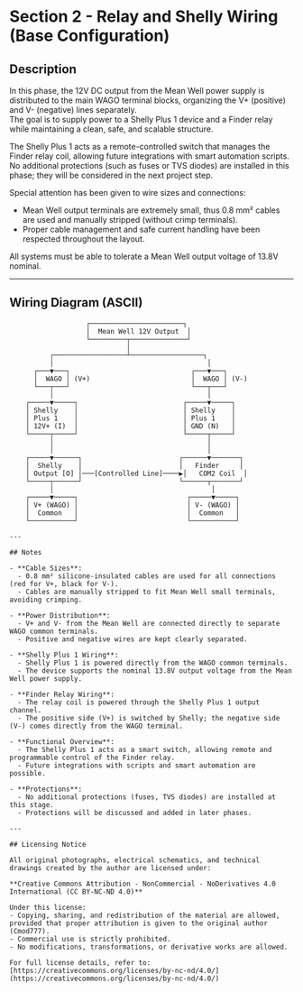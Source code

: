 # Section 2 - Relay and Shelly Wiring (Base Configuration)

## Description

In this phase, the 12V DC output from the Mean Well power supply is distributed to the main WAGO terminal blocks, organizing the V+ (positive) and V- (negative) lines separately.  
The goal is to supply power to a Shelly Plus 1 device and a Finder relay while maintaining a clean, safe, and scalable structure.

The Shelly Plus 1 acts as a remote-controlled switch that manages the Finder relay coil, allowing future integrations with smart automation scripts.  
No additional protections (such as fuses or TVS diodes) are installed in this phase; they will be considered in the next project step.

Special attention has been given to wire sizes and connections:
- Mean Well output terminals are extremely small, thus 0.8 mm² cables are used and manually stripped (without crimp terminals).
- Proper cable management and safe current handling have been respected throughout the layout.

All systems must be able to tolerate a Mean Well output voltage of 13.8V nominal.

---

## Wiring Diagram (ASCII)

```plaintext
                   ┌───────────────────────┐
                   │  Mean Well 12V Output  │
                   └─────────┬──────────────┘
                             │
          ┌──────────────────┴──────────────────┐
          │                                      │
      ┌───▼───┐                              ┌───▼───┐
      │  WAGO │ (V+)                         │  WAGO │ (V-)
      └───┬───┘                              └───┬───┘
          │                                      │
    ┌─────▼─────┐                          ┌─────▼─────┐
    │ Shelly    │                          │ Shelly    │
    │ Plus 1    │                          │ Plus 1    │
    │ 12V+ (I)  │                          │ GND (N)   │
    └─────┬─────┘                          └─────┬─────┘
          │                                      │
          │                                      │
    ┌─────▼──────┐                        ┌──────▼───────┐
    │  Shelly    │                        │   Finder     │
    │ Output [O] │───[Controlled Line]────▶│   COM2 Coil  │
    └─────┬──────┘                        └──────┬───────┘
          │                                       │
    ┌─────▼─────┐                           ┌─────▼─────┐
    │ V+ (WAGO) │                           │ V- (WAGO) │
    │  Common   │                           │  Common   │
    └───────────┘                           └───────────┘

---

## Notes

- **Cable Sizes**:
  - 0.8 mm² silicone-insulated cables are used for all connections (red for V+, black for V-).
  - Cables are manually stripped to fit Mean Well small terminals, avoiding crimping.

- **Power Distribution**:
  - V+ and V- from the Mean Well are connected directly to separate WAGO common terminals.
  - Positive and negative wires are kept clearly separated.

- **Shelly Plus 1 Wiring**:
  - Shelly Plus 1 is powered directly from the WAGO common terminals.
  - The device supports the nominal 13.8V output voltage from the Mean Well power supply.

- **Finder Relay Wiring**:
  - The relay coil is powered through the Shelly Plus 1 output channel.
  - The positive side (V+) is switched by Shelly; the negative side (V-) comes directly from the WAGO terminal.

- **Functional Overview**:
  - The Shelly Plus 1 acts as a smart switch, allowing remote and programmable control of the Finder relay.
  - Future integrations with scripts and smart automation are possible.

- **Protections**:
  - No additional protections (fuses, TVS diodes) are installed at this stage.
  - Protections will be discussed and added in later phases.

---

## Licensing Notice

All original photographs, electrical schematics, and technical drawings created by the author are licensed under:

**Creative Commons Attribution - NonCommercial - NoDerivatives 4.0 International (CC BY-NC-ND 4.0)**

Under this license:
- Copying, sharing, and redistribution of the material are allowed, provided that proper attribution is given to the original author (Cmod777).
- Commercial use is strictly prohibited.
- No modifications, transformations, or derivative works are allowed.

For full license details, refer to: [https://creativecommons.org/licenses/by-nc-nd/4.0/](https://creativecommons.org/licenses/by-nc-nd/4.0/)
